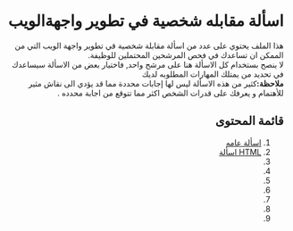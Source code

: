 <div dir="rtl">
<h1>اسألة مقابله شخصية في تطوير واجهةالويب</h1>
<p>هذا الملف يحتوي على عدد من اسألة مقابلة شخصية قي تطوير واجهة الويب التي من الممكن ان تساعدك في فحص المرشحين المحتملين للوظيفة.
<br>
لا ينصح بستخدام كل الاسألة هنا على مرشح واحد,
فاختيار بعض من الاسألة سيساعدك في تحديد من يمتلك المهارات المطلوبه لديك
<br>
 <strong>ملاحظة:</strong>كثير من هذه الاسألة ليس لها إجابات محددة مما قد يؤدي الى نقاش مثير للأهتمام و يعرفك على قدرات الشخص اكثر مما تتوقع من اجابة محدده .
</p>
<h2>قائمة المحتوى</h2>
<ol>
<li><a href='#'>اسألة عامه</a></li>
<li><a href='#'>HTML اسألة</a></li>
<li></li>
<li></li>
<li></li>
<li></li>
<li></li>
<li></li>
<li></li>
</ol>
</div> 
